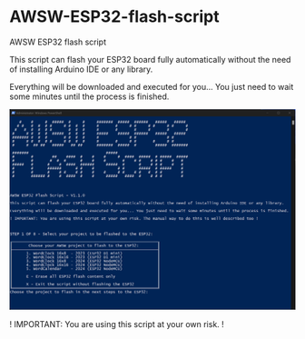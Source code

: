 # AWSW-ESP32-flash-script

AWSW ESP32 flash script


This script can flash your ESP32 board fully automatically without the need of installing Arduino IDE or any library.

Everything will be downloaded and executed for you... You just need to wait some minutes until the process is finished.


<img src="./Images/image1.png">


! IMPORTANT: You are using this script at your own risk. !
